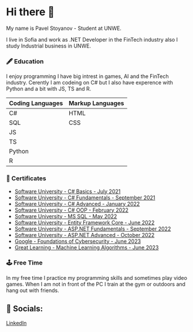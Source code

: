 # Hi there 👋
My name is Pavel Stoyanov - Student at UNWE.

I live in Sofia and work as .NET Developer in the FinTech industry also I study Industrial business in UNWE.

### :fountain_pen: Education 

I enjoy programming I have big intrest in games, AI and the FinTech industry. Cerently I am codeing on C# but I also have experence with Python and a bit with JS, TS and R.

| Coding Languages | Markup Languages |  
|------------------|------------------|
| C#               | HTML             |
| SQL              | CSS              |
| JS               | 
| TS               |
| Python           |
| R                |
### :bookmark_tabs: Certificates

* [Software University - C# Basics - July 2021](https://softuni.bg/certificates/details/112173/1fc4ddd0)
* [Software University - C# Fundamentals - September 2021](https://softuni.bg/certificates/details/119976/ea1f09ac)
* [Software University - C# Advanced - January 2022](https://softuni.bg/certificates/details/123678/7e10e821)
* [Software University - C# OOP - February 2022](https://softuni.bg/certificates/details/131012/ada19a35)
* [Software University - MS SQL - May 2022](https://softuni.bg/certificates/details/134766/ddcee59c)
* [Software University - Entity Framework Core - June 2022](https://softuni.bg/certificates/details/138302/b72a57c0)
* [Software University - ASP.NET Fundamentals - September 2022](https://softuni.bg/certificates/details/146540/1a68f6cf)
* [Software University - ASP.NET Advanced - October 2022](https://softuni.bg/certificates/details/152293/27bd33fa)
* [Google - Foundations of Cybersecurity - June 2023](https://www.coursera.org/verify/59G4BVH52YMB)
* [Great Learning - Machine Learning Algorithms - June 2023](https://verify.mygreatlearning.com/verify/BGWQVZKF)
### :joystick: Free Time
In my free time I practice my programming skills and sometimes play video games. When I am not in front of the PC I train at the gym or outdoors and hang out with friends. 

## :iphone: Socials:
[LinkedIn](https://www.linkedin.com/in/pavel-stoyanov-132909209/)  

